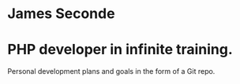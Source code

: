 # James Seconde
# PHP developer in infinite training.

Personal development plans and goals in the form of a Git repo.
